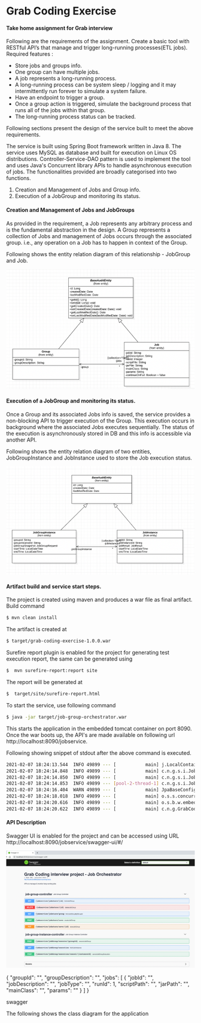 # Grab Coding Exercise
#### Take home assignment for Grab interview
Following are the requirements of the assignment.
Create a basic tool with RESTful API’s that manage and trigger long-running processes(ETL jobs).
Required features : 
- Store jobs and groups info. 
- One group can have multiple jobs. 
- A job represents a long-running process.
- A long-running process can be system sleep / logging and it may intermittently run forever to simulate a system failure.
- Have an endpoint to trigger a group.
- Once a group action is triggered, simulate the background process that runs all of the jobs within that group.
- The long-running process status can be tracked.

Following sections present the design of the service built to meet the above requirements.

The service is built using Spring Boot framework written in Java 8. The service uses MySQL as database and built for execution on Linux OS distributions.
Controller-Service-DAO pattern is used to implement the tool and uses Java's Concurrent library APIs to handle asynchronous execution of jobs. The functionalities provided are broadly categorised into two functions.
1. Creation and Management of Jobs and Group info. 
2. Execution of a JobGroup and monitoring its status.

#### Creation and Management of Jobs and JobGroups

As provided in the requirement, a Job represents any arbitrary process and is the fundamental abstraction in the design. A Group represents a collection of Jobs and management of Jobs occurs through the associated group. i.e., any operation on a Job has to happen in context of the Group.

Following shows the entity relation diagram of this relationship - JobGroup and Job.

  <p align="center">
      <img src="docs/Group-Job_ER.png" alt="Pages"/>
  </p>

#### Execution of a JobGroup and monitoring its status.
Once a Group and its associated Jobs info is saved, the service provides a non-blocking API to trigger execution of the Group. This execution occurs in background where the associated Jobs executes sequentially. The status of the execution is asynchronously stored in DB and this info is accessible via another API.

Following shows the entity relation diagram of two entities, JobGroupInstance and JobInstance used to store the Job execution status.
<p align="center">
     <img src="docs/Group-Job_Instance_ER.png" alt="Pages"/>
</p>

#### Artifact build and service start steps.
The project is created using maven and produces a war file as final artifact. 
Build command
```sh
$ mvn clean install
```
The artifact is created at
```sh
$ target/grab-coding-exercise-1.0.0.war
```
Surefire report plugin is enabled for the project for generating test execution report, the same can be generated using
 ```sh
 $  mvn surefire-report:report site
 ```
 The report will be generated at 
  ```sh
  $  target/site/surefire-report.html
  ```

To start the service, use following command
```sh
$ java -jar target/job-group-orchestrator.war
```
This starts the application in the embedded tomcat container on port 8090. Once the war boots up, the API's are made available on following url http://localhost:8090/jobservice.

Following showing snippet of stdout after the above command is executed.
```sh
2021-02-07 18:24:13.544  INFO 49899 --- [           main] j.LocalContainerEntityManagerFactoryBean : Initialized JPA EntityManagerFactory for persistence unit 'default'
2021-02-07 18:24:14.848  INFO 49899 --- [           main] c.n.g.s.i.JobGroupInstanceServiceImpl    : Creating executor service with 3 executor threads
2021-02-07 18:24:14.850  INFO 49899 --- [           main] c.n.g.s.i.JobGroupInstanceServiceImpl    : Setting up job tracker map clean up daemon
2021-02-07 18:24:14.853  INFO 49899 --- [pool-2-thread-1] c.n.g.s.i.JobGroupInstanceServiceImpl    : Removing following jobs instance from tracker 
2021-02-07 18:24:16.404  WARN 49899 --- [           main] JpaBaseConfiguration$JpaWebConfiguration : spring.jpa.open-in-view is enabled by default. Therefore, database queries may be performed during view rendering. Explicitly configure spring.jpa.open-in-view to disable this warning
2021-02-07 18:24:18.018  INFO 49899 --- [           main] o.s.s.concurrent.ThreadPoolTaskExecutor  : Initializing ExecutorService 'applicationTaskExecutor'
2021-02-07 18:24:20.616  INFO 49899 --- [           main] o.s.b.w.embedded.tomcat.TomcatWebServer  : Tomcat started on port(s): 8090 (http) with context path '/jobservice'
2021-02-07 18:24:20.622  INFO 49899 --- [           main] c.n.g.GrabCodingExerciseApplication      : Started GrabCodingExerciseApplication in 19.409 seconds (JVM running for 20.213)

```

#### API Description
Swagger UI is enabled for the project and can be accessed using URL http://localhost:8090/jobservice/swagger-ui/#/
<p align="center">
     <img src="docs/Swagger_ui.png" alt="Pages"/>
</p>

{
    "groupId": "",
    "groupDescription": "",
    "jobs": [
        {
            "jobId": "",
            "jobDescription": "",
            "jobType": "",
            "runId": 1,
            "scriptPath": "",
            "jarPath": "",
            "mainClass": "",
            "params": ""
        }
    ]
}



 
 
 swagger

 
 

 
 The following shows the class diagram for the application

 
 
  
   